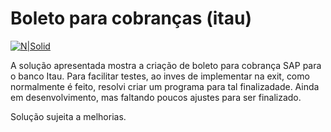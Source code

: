 # Boleto para cobranças (itau) #

[![N|Solid](https://wiki.scn.sap.com/wiki/download/attachments/1710/ABAP%20Development.png?version=1&modificationDate=1446673897000&api=v2)](https://www.sap.com/brazil/developer.html)

A solução apresentada mostra a criação de boleto para cobrança SAP para o banco Itau.
Para facilitar testes, ao inves de implementar na exit, como normalmente é feito, resolvi criar um programa para tal finalizadade. Ainda em desenvolvimento, mas faltando poucos ajustes para ser finalizado.

Solução sujeita a melhorias.
